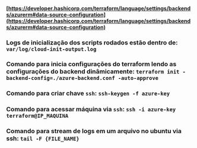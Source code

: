 #### [https://developer.hashicorp.com/terraform/language/settings/backends/azurerm#data-source-configuration](https://developer.hashicorp.com/terraform/language/settings/backends/azurerm#data-source-configuration)

### Logs de inicialização dos scripts rodados estão dentro de: `var/log/cloud-init-output.log`

### Comando para inicia configurações do terraform lendo as configurações do backend dinâmicamente: `terraform init -backend-config=./azure-backend.conf -auto-approve`

### Comando para criar chave `ssh`: `ssh-keygen -f azure-key`

### Comando para acessar máquina via `ssh`: `ssh -i azure-key terraform@IP_MAQUINA`

### Comando para stream de logs em um arquivo no ubuntu via ssh: `tail -F {FILE_NAME}`

